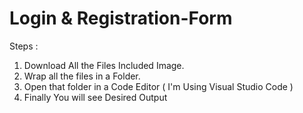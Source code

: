 # Login & Registration-Form

Steps : 

1. Download All the Files Included Image.
2. Wrap all the files in a Folder.
3. Open that folder in a Code Editor ( I'm Using Visual Studio Code )
4. Finally You will see Desired Output
